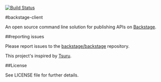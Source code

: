 [![Build Status](https://travis-ci.org/backstage/backstage-client.png?branch=master)](https://travis-ci.org/backstage/backstage-client)

#backstage-client

An open source command line solution for publishing APIs on [Backstage](https://github.com/backstage/backstage).

##reporting issues

Please report issues to the
[backstage/backstage](https://github.com/backstage/backstage/issues) repository.

This project's inspired by [Tsuru](https://github.com/tsuru/tsuru).

##License

See LICENSE file for further details.
